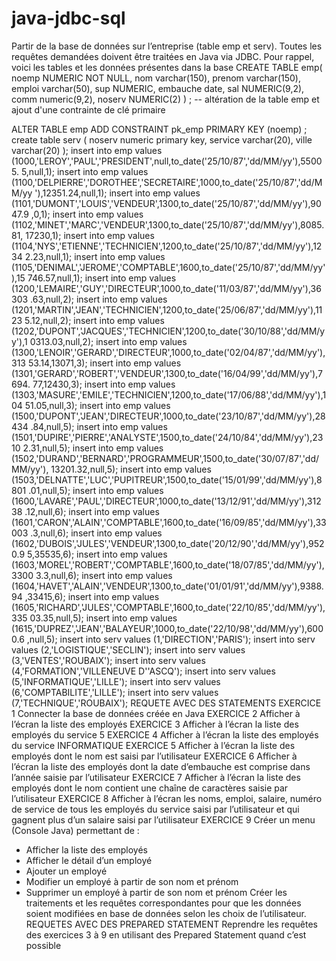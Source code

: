 # java-jdbc-sql
Partir de la base de données sur l’entreprise (table emp et serv).
Toutes les requêtes demandées doivent être traitées en Java via JDBC.
Pour rappel, voici les tables et les données présentes dans la base
CREATE TABLE emp(
noemp NUMERIC NOT NULL,
nom varchar(150),
prenom varchar(150),
emploi varchar(50),
sup NUMERIC,
embauche date,
sal NUMERIC(9,2),
comm numeric(9,2),
noserv NUMERIC(2)
) ;
-- altération de la table emp et ajout d'une contrainte de clé primaire

ALTER TABLE emp ADD CONSTRAINT pk_emp PRIMARY KEY (noemp) ;
create table serv
(
noserv numeric primary key,
service varchar(20),
ville varchar(20)
);
insert into emp values
(1000,'LEROY','PAUL','PRESIDENT',null,to_date('25/10/87','dd/MM/yy'),55005.
5,null,1);
insert into emp values
(1100,'DELPIERRE','DOROTHEE','SECRETAIRE',1000,to_date('25/10/87','dd/MM/yy
'),12351.24,null,1);
insert into emp values
(1101,'DUMONT','LOUIS','VENDEUR',1300,to_date('25/10/87','dd/MM/yy'),9047.9
,0,1);
insert into emp values
(1102,'MINET','MARC','VENDEUR',1300,to_date('25/10/87','dd/MM/yy'),8085.81,
17230,1);
insert into emp values
(1104,'NYS','ETIENNE','TECHNICIEN',1200,to_date('25/10/87','dd/MM/yy'),1234
2.23,null,1);
insert into emp values
(1105,'DENIMAL','JEROME','COMPTABLE',1600,to_date('25/10/87','dd/MM/yy'),15
746.57,null,1);
insert into emp values
(1200,'LEMAIRE','GUY','DIRECTEUR',1000,to_date('11/03/87','dd/MM/yy'),36303
.63,null,2);
insert into emp values
(1201,'MARTIN','JEAN','TECHNICIEN',1200,to_date('25/06/87','dd/MM/yy'),1123
5.12,null,2);
insert into emp values
(1202,'DUPONT','JACQUES','TECHNICIEN',1200,to_date('30/10/88','dd/MM/yy'),1
0313.03,null,2);
insert into emp values
(1300,'LENOIR','GERARD','DIRECTEUR',1000,to_date('02/04/87','dd/MM/yy'),313
53.14,13071,3);
insert into emp values
(1301,'GERARD','ROBERT','VENDEUR',1300,to_date('16/04/99','dd/MM/yy'),7694.
77,12430,3);
insert into emp values
(1303,'MASURE','EMILE','TECHNICIEN',1200,to_date('17/06/88','dd/MM/yy'),104
51.05,null,3);
insert into emp values
(1500,'DUPONT','JEAN','DIRECTEUR',1000,to_date('23/10/87','dd/MM/yy'),28434
.84,null,5);
insert into emp values
(1501,'DUPIRE','PIERRE','ANALYSTE',1500,to_date('24/10/84','dd/MM/yy'),2310
2.31,null,5);
insert into emp values
(1502,'DURAND','BERNARD','PROGRAMMEUR',1500,to_date('30/07/87','dd/MM/yy'),
13201.32,null,5);
insert into emp values
(1503,'DELNATTE','LUC','PUPITREUR',1500,to_date('15/01/99','dd/MM/yy'),8801
.01,null,5);
insert into emp values
(1600,'LAVARE','PAUL','DIRECTEUR',1000,to_date('13/12/91','dd/MM/yy'),31238
.12,null,6);
insert into emp values
(1601,'CARON','ALAIN','COMPTABLE',1600,to_date('16/09/85','dd/MM/yy'),33003
.3,null,6);
insert into emp values
(1602,'DUBOIS','JULES','VENDEUR',1300,to_date('20/12/90','dd/MM/yy'),9520.9
5,35535,6);
insert into emp values
(1603,'MOREL','ROBERT','COMPTABLE',1600,to_date('18/07/85','dd/MM/yy'),3300
3.3,null,6);
insert into emp values
(1604,'HAVET','ALAIN','VENDEUR',1300,to_date('01/01/91','dd/MM/yy'),9388.94
,33415,6);
insert into emp values
(1605,'RICHARD','JULES','COMPTABLE',1600,to_date('22/10/85','dd/MM/yy'),335
03.35,null,5);
insert into emp values
(1615,'DUPREZ','JEAN','BALAYEUR',1000,to_date('22/10/98','dd/MM/yy'),6000.6
,null,5);
insert into serv values (1,'DIRECTION','PARIS');
insert into serv values (2,'LOGISTIQUE','SECLIN');
insert into serv values (3,'VENTES','ROUBAIX');
insert into serv values (4,'FORMATION','VILLENEUVE D''ASCQ');
insert into serv values (5,'INFORMATIQUE','LILLE');
insert into serv values (6,'COMPTABILITE','LILLE');
insert into serv values (7,'TECHNIQUE','ROUBAIX');
REQUETE AVEC DES STATEMENTS
EXERCICE 1
Connecter la base de données créée en Java
EXERCICE 2
Afficher à l’écran la liste des employés
EXERCICE 3
Afficher à l’écran la liste des employés du service 5
EXERCICE 4
Afficher à l’écran la liste des employés du service INFORMATIQUE
EXERCICE 5
Afficher à l’écran la liste des employés dont le nom est saisi par l’utilisateur
EXERCICE 6
Afficher à l’écran la liste des employés dont la date d’embauche est comprise dans l’année saisie par
l’utilisateur
EXERCICE 7
Afficher à l’écran la liste des employés dont le nom contient une chaîne de caractères saisie par l’utilisateur
EXERCICE 8
Afficher à l’écran les noms, emploi, salaire, numéro de service de tous les employés du service saisi par
l’utilisateur et qui gagnent plus d’un salaire saisi par l’utilisateur
EXERCICE 9
Créer un menu (Console Java) permettant de :
- Afficher la liste des employés
- Afficher le détail d’un employé
- Ajouter un employé
- Modifier un employé à partir de son nom et prénom
- Supprimer un employé à partir de son nom et prénom
Créer les traitements et les requêtes correspondantes pour que les données soient modifiées en base de
données selon les choix de l’utilisateur.
REQUETES AVEC DES PREPARED STATEMENT
Reprendre les requêtes des exercices 3 à 9 en utilisant des Prepared Statement quand c’est possible
